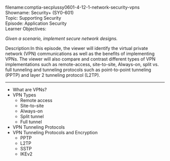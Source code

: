 filename:comptia-secplussy0601-4-12-1-network-security-vpns  
Showname: Security+ \(SY0-601\)  
Topic: Supporting Security  
Episode: Application Security  
Learner Objectives:  
  

*Given a scenario, implement secure network designs.*  

Description:In this episode, the viewer will identify the virtual private network \(VPN\) communications as well as the benefits of implementing VPNs. The viewer will also compare and contrast different types of VPN implementations such as remote-access, site-to-site, Always-on, split vs. full tunneling and tunneling protocols such as  point-to-point tunneling \(PPTP\) and layer 2 tunneling protocol \(L2TP\).

-------

* What are VPNs?  
* VPN Types  
	+ Remote access  
	+ Site-to-site  
	+ Always-on 
	+ Split tunnel  
	+ Full tunnel  
* VPN Tunneling Protocols  
* VPN Tunneling Protocols and Encryption
	+ PPTP  
	+ L2TP  
	+ SSTP  
	+ IKEv2

